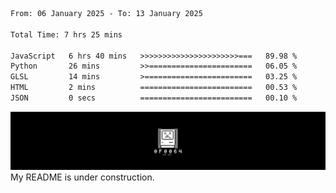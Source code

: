 <!--START_SECTION:waka-->

```txt
From: 06 January 2025 - To: 13 January 2025

Total Time: 7 hrs 25 mins

JavaScript   6 hrs 40 mins   >>>>>>>>>>>>>>>>>>>>>>===   89.98 %
Python       26 mins         >>=======================   06.05 %
GLSL         14 mins         >========================   03.25 %
HTML         2 mins          =========================   00.53 %
JSON         0 secs          =========================   00.10 %
```

<!--END_SECTION:waka-->

<img src="https://raw.githubusercontent.com/n3xta/image-hosting/main/img/202411032331174.png"/>
My README is under construction. 
